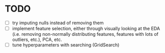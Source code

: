 # TODO

- [ ] try imputing nulls instead of removing them
- [ ] implement feature selection, either through visually looking at the EDA (i.e. removing non-normally distributing features, features with lots of outliers, etc.), PCA, etc.
- [ ] tune hyperparameters with searching (GridSearch)
